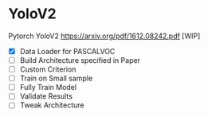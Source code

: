 # YoloV2
Pytorch YoloV2 https://arxiv.org/pdf/1612.08242.pdf [WIP]

- [x] Data Loader for PASCALVOC
- [ ] Build Architecture specified in Paper
- [ ] Custom Criterion
- [ ] Train on Small sample
- [ ] Fully Train Model
- [ ] Validate Results
- [ ] Tweak Architecture